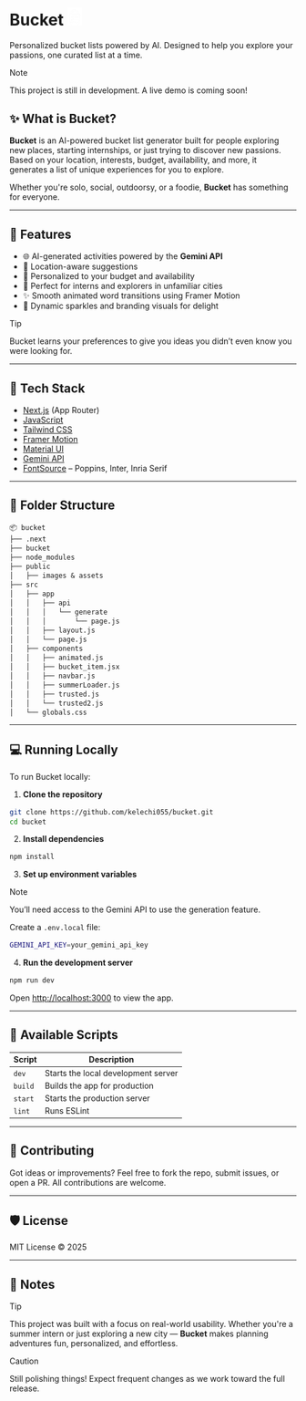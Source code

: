 # Bucket <img src="/public/bucket-logo.png" alt="Bucket Preview" width="25"/>

Personalized bucket lists powered by AI. Designed to help you explore your passions, one curated list at a time.

> [!NOTE]  
> This project is still in development. A live demo is coming soon!

## ✨ What is Bucket?

**Bucket** is an AI-powered bucket list generator built for people exploring new places, starting internships, or just trying to discover new passions. Based on your location, interests, budget, availability, and more, it generates a list of unique experiences for you to explore.

Whether you're solo, social, outdoorsy, or a foodie, **Bucket** has something for everyone.

---

## 🚀 Features

- 🌐 AI-generated activities powered by the **Gemini API**
- 📍 Location-aware suggestions
- 💸 Personalized to your budget and availability
- 🧭 Perfect for interns and explorers in unfamiliar cities
- ✨ Smooth animated word transitions using Framer Motion
- 🧠 Dynamic sparkles and branding visuals for delight

> [!TIP]  
> Bucket learns your preferences to give you ideas you didn’t even know you were looking for.

---

## 🧰 Tech Stack

- [Next.js](https://nextjs.org/) (App Router)
- [JavaScript](https://developer.mozilla.org/en-US/docs/Web/JavaScript)
- [Tailwind CSS](https://tailwindcss.com/)
- [Framer Motion](https://www.framer.com/motion/)
- [Material UI](https://mui.com/)
- [Gemini API](https://deepmind.google/technologies/gemini/)
- [FontSource](https://www.npmjs.com/package/@fontsource) – Poppins, Inter, Inria Serif

---

## 🧪 Folder Structure

```
📦 bucket
├── .next
├── bucket
├── node_modules
├── public
│   ├── images & assets
├── src
│   ├── app
│   │   ├── api
│   │   │   └── generate
│   │   │       └── page.js      
│   │   ├── layout.js
│   │   └── page.js             
│   ├── components
│   │   ├── animated.js          
│   │   ├── bucket_item.jsx      
│   │   ├── navbar.js
│   │   ├── summerLoader.js      
│   │   ├── trusted.js
│   │   └── trusted2.js
│   └── globals.css
```

---

## 💻 Running Locally

To run Bucket locally:

1. **Clone the repository**

```bash
git clone https://github.com/kelechi055/bucket.git
cd bucket
```

2. **Install dependencies**

```bash
npm install
```

3. **Set up environment variables**

> [!NOTE]  
> You’ll need access to the Gemini API to use the generation feature.

Create a `.env.local` file:

```bash
GEMINI_API_KEY=your_gemini_api_key
```

4. **Run the development server**

```bash
npm run dev
```

Open [http://localhost:3000](http://localhost:3000) to view the app.

---

## 📜 Available Scripts

| Script        | Description                        |
|---------------|------------------------------------|
| `dev`         | Starts the local development server |
| `build`       | Builds the app for production       |
| `start`       | Starts the production server        |
| `lint`        | Runs ESLint                         |

---

## 🤝 Contributing

Got ideas or improvements? Feel free to fork the repo, submit issues, or open a PR. All contributions are welcome.

---

## 🛡️ License

MIT License © 2025

---

## 🧠 Notes

> [!TIP]  
> This project was built with a focus on real-world usability. Whether you're a summer intern or just exploring a new city — **Bucket** makes planning adventures fun, personalized, and effortless.

> [!CAUTION]  
> Still polishing things! Expect frequent changes as we work toward the full release.

